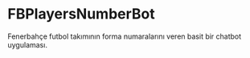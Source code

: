 # FBPlayersNumberBot
Fenerbahçe futbol takımının forma numaralarını veren basit bir chatbot uygulaması.

